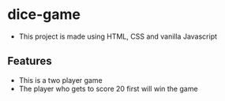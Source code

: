 # dice-game

- This project is made using HTML, CSS and vanilla Javascript

## Features

- This is a two player game
- The player who gets to score 20 first will win the game
